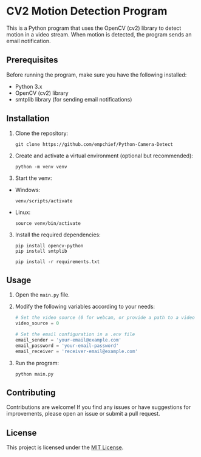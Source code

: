 # CV2 Motion Detection Program

This is a Python program that uses the OpenCV (cv2) library to detect motion in a video stream. When motion is detected, the program sends an email notification.

## Prerequisites

Before running the program, make sure you have the following installed:

- Python 3.x
- OpenCV (cv2) library
- smtplib library (for sending email notifications)



## Installation

1. Clone the repository:

    ```shell
    git clone https://github.com/empchief/Python-Camera-Detect
2. Create and activate a virtual environment (optional but recommended):

    ```shell
    python -m venv venv
    ```
2. Start the venv:
- Windows:
    ```shell
    venv/scripts/activate
    ```
- Linux:
    ```shell
    source venv/bin/activate
    ```
3. Install the required dependencies:

    ```shell
    pip install opencv-python
    pip install smtplib
    ```
    ```shell
    pip install -r requirements.txt
    ```
## Usage

1. Open the `main.py` file.

2. Modify the following variables according to your needs:

    ```python
    # Set the video source (0 for webcam, or provide a path to a video file)
    video_source = 0

    # Set the email configuration in a .env file
    email_sender = 'your-email@example.com'
    email_password = 'your-email-password'
    email_receiver = 'receiver-email@example.com'
    ```

3. Run the program:

    ```shell
    python main.py
    ```

## Contributing

Contributions are welcome! If you find any issues or have suggestions for improvements, please open an issue or submit a pull request.

## License

This project is licensed under the [MIT License](LICENSE).

